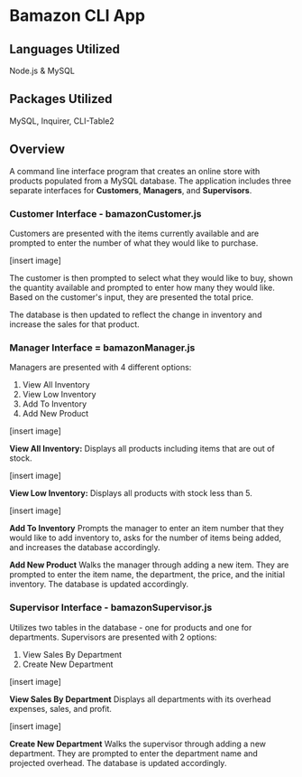 # Bamazon CLI App

## Languages Utilized

Node.js & MySQL

## Packages Utilized

MySQL, Inquirer, CLI-Table2

## Overview

A command line interface program that creates an online store with products populated from a MySQL database. The application includes three separate interfaces for **Customers**, **Managers**, and **Supervisors**. 

### Customer Interface - bamazonCustomer.js

Customers are presented with the items currently available and are prompted to enter the number of what they would like to purchase. 

[insert image]

The customer is then prompted to select what they would like to buy, shown the quantity available and prompted to enter how many they would like. Based on the customer's input, they are presented the total price. 

The database is then updated to reflect the change in inventory and increase the sales for that product.  

### Manager Interface = bamazonManager.js

Managers are presented with 4 different options: 
1. View All Inventory
2. View Low Inventory
3. Add To Inventory
4. Add New Product

[insert image]

**View All Inventory:**
Displays all products including items that are out of stock.  

[insert image]

**View Low Inventory:**
Displays all products with stock less than 5.

[insert image]

**Add To Inventory**
Prompts the manager to enter an item number that they would like to add inventory to, asks for the number of items being added, and increases the database accordingly.  

**Add New Product**
Walks the manager through adding a new item. They are prompted to enter the item name, the department, the price, and the initial inventory. The database is updated accordingly.  

### Supervisor Interface - bamazonSupervisor.js

Utilizes two tables in the database - one for products and one for departments.  Supervisors are presented with 2 options:
1. View Sales By Department
2. Create New Department

[insert image]

**View Sales By Department**
Displays all departments with its overhead expenses, sales, and profit. 

[insert image]

**Create New Department**
Walks the supervisor through adding a new department. They are prompted to enter the department name and projected overhead. The database is updated accordingly. 